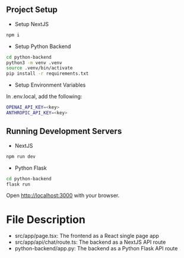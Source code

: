## Project Setup

- Setup NextJS
```bash
npm i
```

- Setup Python Backend
```bash
cd python-backend
python3 -m venv .venv
source .venv/bin/activate
pip install -r requirements.txt
```

- Setup Environment Variables

In .env.local, add the following:
```bash
OPENAI_API_KEY=<key>
ANTHROPIC_API_KEY=<key>
```

## Running Development Servers

- NextJS
```bash
npm run dev
```

- Python Flask
```bash
cd python-backend
flask run
```

Open [http://localhost:3000](http://localhost:3000) with your browser.

# File Description

- src/app/page.tsx: The frontend as a React single page app
- src/app/api/chat/route.ts: The backend as a NextJS API route
- python-backend/app.py: The backend as a Python Flask API route
